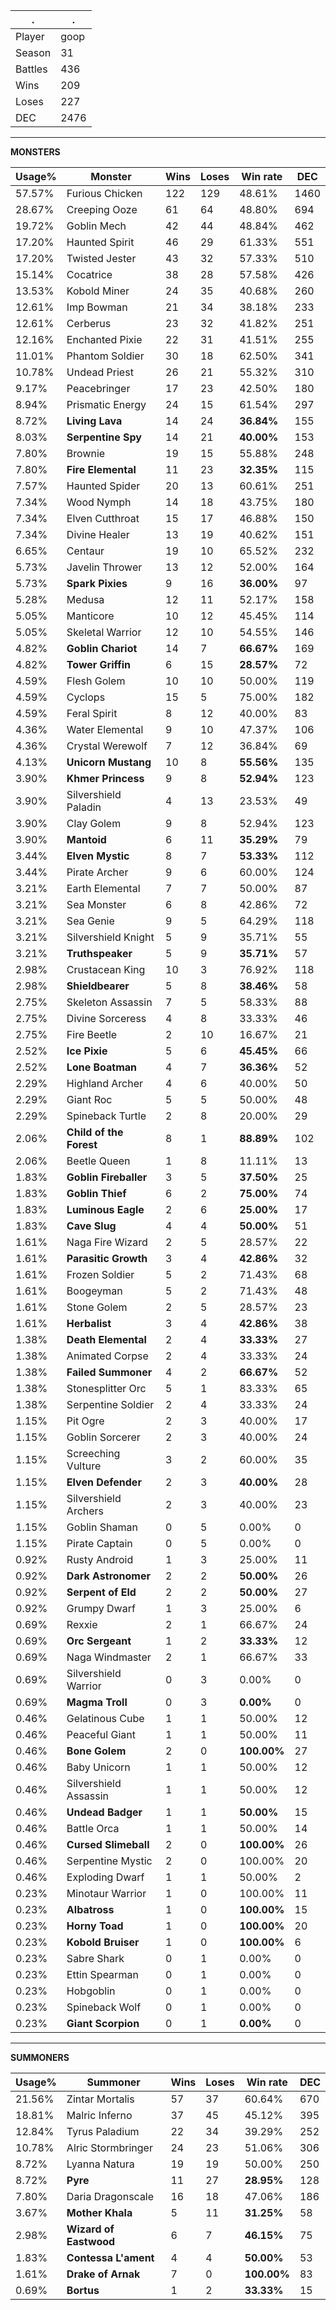 .|.
|-|-
Player|goop
Season|31
Battles|436
Wins|209
Loses|227
DEC|2476

---
**MONSTERS**

Usage%|Monster|Wins|Loses|Win rate|DEC|
-|-|-|-|-|-|
57.57%|Furious Chicken|122|129|48.61%|1460|
28.67%|Creeping Ooze|61|64|48.80%|694|
19.72%|Goblin Mech|42|44|48.84%|462|
17.20%|Haunted Spirit|46|29|61.33%|551|
17.20%|Twisted Jester|43|32|57.33%|510|
15.14%|Cocatrice|38|28|57.58%|426|
13.53%|Kobold Miner|24|35|40.68%|260|
12.61%|Imp Bowman|21|34|38.18%|233|
12.61%|Cerberus|23|32|41.82%|251|
12.16%|Enchanted Pixie|22|31|41.51%|255|
11.01%|Phantom Soldier|30|18|62.50%|341|
10.78%|Undead Priest|26|21|55.32%|310|
9.17%|Peacebringer|17|23|42.50%|180|
8.94%|Prismatic Energy|24|15|61.54%|297|
8.72%|**Living Lava**|14|24|**36.84%**|155|
8.03%|**Serpentine Spy**|14|21|**40.00%**|153|
7.80%|Brownie|19|15|55.88%|248|
7.80%|**Fire Elemental**|11|23|**32.35%**|115|
7.57%|Haunted Spider|20|13|60.61%|251|
7.34%|Wood Nymph|14|18|43.75%|180|
7.34%|Elven Cutthroat|15|17|46.88%|150|
7.34%|Divine Healer|13|19|40.62%|151|
6.65%|Centaur|19|10|65.52%|232|
5.73%|Javelin Thrower|13|12|52.00%|164|
5.73%|**Spark Pixies**|9|16|**36.00%**|97|
5.28%|Medusa|12|11|52.17%|158|
5.05%|Manticore|10|12|45.45%|114|
5.05%|Skeletal Warrior|12|10|54.55%|146|
4.82%|**Goblin Chariot**|14|7|**66.67%**|169|
4.82%|**Tower Griffin**|6|15|**28.57%**|72|
4.59%|Flesh Golem|10|10|50.00%|119|
4.59%|Cyclops|15|5|75.00%|182|
4.59%|Feral Spirit|8|12|40.00%|83|
4.36%|Water Elemental|9|10|47.37%|106|
4.36%|Crystal Werewolf|7|12|36.84%|69|
4.13%|**Unicorn Mustang**|10|8|**55.56%**|135|
3.90%|**Khmer Princess**|9|8|**52.94%**|123|
3.90%|Silvershield Paladin|4|13|23.53%|49|
3.90%|Clay Golem|9|8|52.94%|123|
3.90%|**Mantoid**|6|11|**35.29%**|79|
3.44%|**Elven Mystic**|8|7|**53.33%**|112|
3.44%|Pirate Archer|9|6|60.00%|124|
3.21%|Earth Elemental|7|7|50.00%|87|
3.21%|Sea Monster|6|8|42.86%|72|
3.21%|Sea Genie|9|5|64.29%|118|
3.21%|Silvershield Knight|5|9|35.71%|55|
3.21%|**Truthspeaker**|5|9|**35.71%**|57|
2.98%|Crustacean King|10|3|76.92%|118|
2.98%|**Shieldbearer**|5|8|**38.46%**|58|
2.75%|Skeleton Assassin|7|5|58.33%|88|
2.75%|Divine Sorceress|4|8|33.33%|46|
2.75%|Fire Beetle|2|10|16.67%|21|
2.52%|**Ice Pixie**|5|6|**45.45%**|66|
2.52%|**Lone Boatman**|4|7|**36.36%**|52|
2.29%|Highland Archer|4|6|40.00%|50|
2.29%|Giant Roc|5|5|50.00%|48|
2.29%|Spineback Turtle|2|8|20.00%|29|
2.06%|**Child of the Forest**|8|1|**88.89%**|102|
2.06%|Beetle Queen|1|8|11.11%|13|
1.83%|**Goblin Fireballer**|3|5|**37.50%**|25|
1.83%|**Goblin Thief**|6|2|**75.00%**|74|
1.83%|**Luminous Eagle**|2|6|**25.00%**|17|
1.83%|**Cave Slug**|4|4|**50.00%**|51|
1.61%|Naga Fire Wizard|2|5|28.57%|22|
1.61%|**Parasitic Growth**|3|4|**42.86%**|32|
1.61%|Frozen Soldier|5|2|71.43%|68|
1.61%|Boogeyman|5|2|71.43%|48|
1.61%|Stone Golem|2|5|28.57%|23|
1.61%|**Herbalist**|3|4|**42.86%**|38|
1.38%|**Death Elemental**|2|4|**33.33%**|27|
1.38%|Animated Corpse|2|4|33.33%|24|
1.38%|**Failed Summoner**|4|2|**66.67%**|52|
1.38%|Stonesplitter Orc|5|1|83.33%|65|
1.38%|Serpentine Soldier|2|4|33.33%|24|
1.15%|Pit Ogre|2|3|40.00%|17|
1.15%|Goblin Sorcerer|2|3|40.00%|24|
1.15%|Screeching Vulture|3|2|60.00%|35|
1.15%|**Elven Defender**|2|3|**40.00%**|28|
1.15%|Silvershield Archers|2|3|40.00%|23|
1.15%|Goblin Shaman|0|5|0.00%|0|
1.15%|Pirate Captain|0|5|0.00%|0|
0.92%|Rusty Android|1|3|25.00%|11|
0.92%|**Dark Astronomer**|2|2|**50.00%**|26|
0.92%|**Serpent of Eld**|2|2|**50.00%**|27|
0.92%|Grumpy Dwarf|1|3|25.00%|6|
0.69%|Rexxie|2|1|66.67%|24|
0.69%|**Orc Sergeant**|1|2|**33.33%**|12|
0.69%|Naga Windmaster|2|1|66.67%|33|
0.69%|Silvershield Warrior|0|3|0.00%|0|
0.69%|**Magma Troll**|0|3|**0.00%**|0|
0.46%|Gelatinous Cube|1|1|50.00%|12|
0.46%|Peaceful Giant|1|1|50.00%|11|
0.46%|**Bone Golem**|2|0|**100.00%**|27|
0.46%|Baby Unicorn|1|1|50.00%|12|
0.46%|Silvershield Assassin|1|1|50.00%|12|
0.46%|**Undead Badger**|1|1|**50.00%**|15|
0.46%|Battle Orca|1|1|50.00%|14|
0.46%|**Cursed Slimeball**|2|0|**100.00%**|26|
0.46%|Serpentine Mystic|2|0|100.00%|20|
0.46%|Exploding Dwarf|1|1|50.00%|2|
0.23%|Minotaur Warrior|1|0|100.00%|11|
0.23%|**Albatross**|1|0|**100.00%**|15|
0.23%|**Horny Toad**|1|0|**100.00%**|20|
0.23%|**Kobold Bruiser**|1|0|**100.00%**|6|
0.23%|Sabre Shark|0|1|0.00%|0|
0.23%|Ettin Spearman|0|1|0.00%|0|
0.23%|Hobgoblin|0|1|0.00%|0|
0.23%|Spineback Wolf|0|1|0.00%|0|
0.23%|**Giant Scorpion**|0|1|**0.00%**|0|

---
**SUMMONERS**

Usage%|Summoner|Wins|Loses|Win rate|DEC|
-|-|-|-|-|-|
21.56%|Zintar Mortalis|57|37|60.64%|670|
18.81%|Malric Inferno|37|45|45.12%|395|
12.84%|Tyrus Paladium|22|34|39.29%|252|
10.78%|Alric Stormbringer|24|23|51.06%|306|
8.72%|Lyanna Natura|19|19|50.00%|250|
8.72%|**Pyre**|11|27|**28.95%**|128|
7.80%|Daria Dragonscale|16|18|47.06%|186|
3.67%|**Mother Khala**|5|11|**31.25%**|58|
2.98%|**Wizard of Eastwood**|6|7|**46.15%**|75|
1.83%|**Contessa L'ament**|4|4|**50.00%**|53|
1.61%|**Drake of Arnak**|7|0|**100.00%**|83|
0.69%|**Bortus**|1|2|**33.33%**|15|
